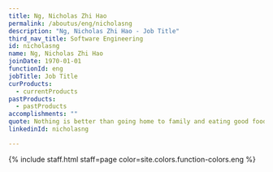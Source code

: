 ```yaml
---
title: Ng, Nicholas Zhi Hao
permalink: /aboutus/eng/nicholasng
description: "Ng, Nicholas Zhi Hao - Job Title"
third_nav_title: Software Engineering
id: nicholasng
name: Ng, Nicholas Zhi Hao
joinDate: 1970-01-01
functionId: eng
jobTitle: Job Title
curProducts:
  - currentProducts
pastProducts:
  - pastProducts
accomplishments: ""
quote: Nothing is better than going home to family and eating good food and relaxing
linkedinId: nicholasng

---
```


{% include staff.html staff=page color=site.colors.function-colors.eng %}

